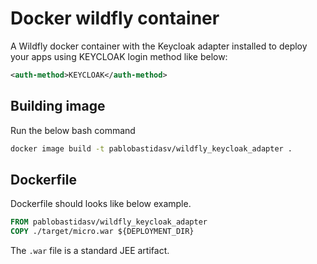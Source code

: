 # Docker wildfly container

A Wildfly docker container with the Keycloak adapter installed to deploy 
your apps using KEYCLOAK login method like below:

```xml
<auth-method>KEYCLOAK</auth-method>
```

## Building image

Run the below bash command

```bash
docker image build -t pablobastidasv/wildfly_keycloak_adapter .
```

## Dockerfile

Dockerfile should looks like below example.

```Dockerfile
FROM pablobastidasv/wildfly_keycloak_adapter
COPY ./target/micro.war ${DEPLOYMENT_DIR}
```

The `.war` file is a standard JEE artifact.
